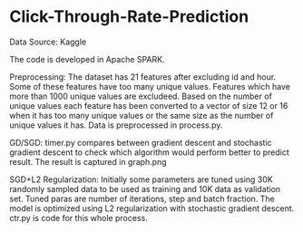 # Click-Through-Rate-Prediction

Data Source: Kaggle

The code is developed in Apache SPARK.

Preprocessing: The dataset has 21 features after excluding id and hour. Some of these features have too many unique values. Features which have more than 1000 unique values are excludeed. Based on the number of unique values each feature has been converted to a vector of size 12 or 16 when it has too many unique values or the same size as the number of unique values it has. Data is preprocessed in process.py.

GD/SGD: timer.py compares between gradient descent and stochastic gradient descent to check which algorithm would perform better to predict result. The result is captured in graph.png 

SGD+L2 Regularization: Initially some parameters are tuned using 30K randomly sampled data to be used as training and 10K data as validation set. Tuned paras are number of iterations, step and batch fraction. The model is optimized using L2 regularization with stochastic gradient descent. ctr.py is code for this whole process. 



